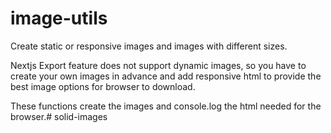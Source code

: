 # image-utils

Create static or responsive images and images with different sizes.

Nextjs Export feature does not support dynamic images, so you have to create your own images in advance and add responsive html to provide the best image options for browser to download.

These functions create the images and console.log the html needed for the browser.# solid-images
